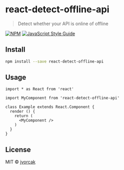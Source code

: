 # react-detect-offline-api

> Detect whether your API is online of offline

[![NPM](https://img.shields.io/npm/v/react-detect-offline-api.svg)](https://www.npmjs.com/package/react-detect-offline-api) [![JavaScript Style Guide](https://img.shields.io/badge/code_style-standard-brightgreen.svg)](https://standardjs.com)

## Install

```bash
npm install --save react-detect-offline-api
```

## Usage

```tsx
import * as React from 'react'

import MyComponent from 'react-detect-offline-api'

class Example extends React.Component {
  render () {
    return (
      <MyComponent />
    )
  }
}
```

## License

MIT © [jvorcak](https://github.com/jvorcak)
